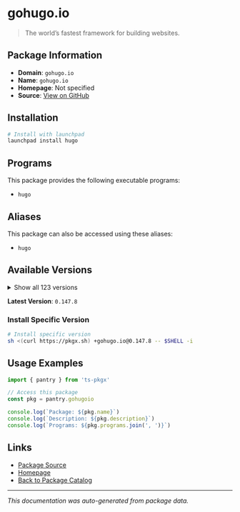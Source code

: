 # gohugo.io

> The world’s fastest framework for building websites.

## Package Information

- **Domain**: `gohugo.io`
- **Name**: `gohugo.io`
- **Homepage**: Not specified
- **Source**: [View on GitHub](https://github.com/pkgxdev/pantry/tree/main/projects/gohugo.io/package.yml)

## Installation

```bash
# Install with launchpad
launchpad install hugo
```

## Programs

This package provides the following executable programs:

- `hugo`

## Aliases

This package can also be accessed using these aliases:

- `hugo`

## Available Versions

<details>
<summary>Show all 123 versions</summary>

- `0.147.8`, `0.147.7`, `0.147.6`, `0.147.5`, `0.147.4`
- `0.147.3`, `0.147.2`, `0.147.1`, `0.147.0`, `0.146.7`
- `0.146.6`, `0.146.5`, `0.146.4`, `0.146.3`, `0.146.2`
- `0.146.1`, `0.146.0`, `0.145.0`, `0.144.2`, `0.144.1`
- `0.144.0`, `0.143.1`, `0.143.0`, `0.142.0`, `0.141.0`
- `0.140.2`, `0.140.1`, `0.140.0`, `0.139.5`, `0.139.4`
- `0.139.3`, `0.139.2`, `0.139.1`, `0.139.0`, `0.138.0`
- `0.137.1`, `0.137.0`, `0.136.5`, `0.136.4`, `0.136.3`
- `0.136.2`, `0.136.1`, `0.136.0`, `0.135.0`, `0.134.3`
- `0.134.2`, `0.134.1`, `0.134.0`, `0.133.1`, `0.133.0`
- `0.132.2`, `0.132.1`, `0.132.0`, `0.131.0`, `0.130.0`
- `0.129.0`, `0.128.2`, `0.128.1`, `0.128.0`, `0.127.0`
- `0.126.3`, `0.126.2`, `0.126.1`, `0.126.0`, `0.125.7`
- `0.125.6`, `0.125.5`, `0.125.4`, `0.125.3`, `0.125.2`
- `0.125.1`, `0.125.0`, `0.124.1`, `0.124.0`, `0.123.8`
- `0.123.7`, `0.123.6`, `0.123.5`, `0.123.4`, `0.123.3`
- `0.123.2`, `0.123.1`, `0.123.0`, `0.122.0`, `0.121.2`
- `0.121.1`, `0.121.0`, `0.120.4`, `0.120.3`, `0.120.2`
- `0.120.1`, `0.120.0`, `0.119.0`, `0.118.2`, `0.118.1`
- `0.118.0`, `0.116.1`, `0.116.0`, `0.115.4`, `0.115.3`
- `0.115.2`, `0.115.1`, `0.115.0`, `0.114.1`, `0.114.0`
- `0.113.0`, `0.112.7`, `0.112.6`, `0.112.5`, `0.112.4`
- `0.112.3`, `0.112.2`, `0.112.1`, `0.112.0`, `0.111.3`
- `0.111.2`, `0.111.1`, `0.111.0`, `0.109.0`, `0.108.0`
- `0.107.0`, `0.105.0`, `0.104.3`

</details>

**Latest Version**: `0.147.8`

### Install Specific Version

```bash
# Install specific version
sh <(curl https://pkgx.sh) +gohugo.io@0.147.8 -- $SHELL -i
```

## Usage Examples

```typescript
import { pantry } from 'ts-pkgx'

// Access this package
const pkg = pantry.gohugoio

console.log(`Package: ${pkg.name}`)
console.log(`Description: ${pkg.description}`)
console.log(`Programs: ${pkg.programs.join(', ')}`)
```

## Links

- [Package Source](https://github.com/pkgxdev/pantry/tree/main/projects/gohugo.io/package.yml)
- [Homepage](#)
- [Back to Package Catalog](../package-catalog.md)

---

*This documentation was auto-generated from package data.*
